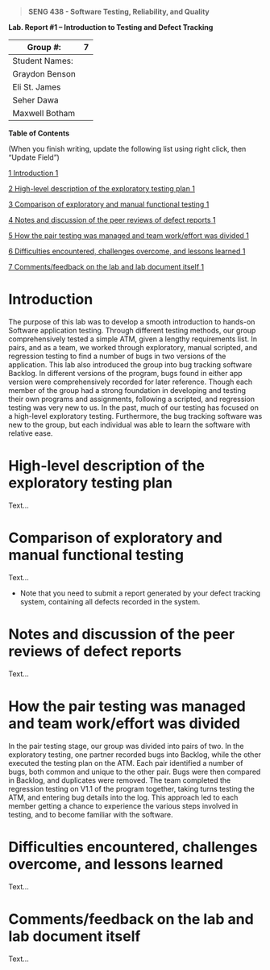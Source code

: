 >   **SENG 438 - Software Testing, Reliability, and Quality**

**Lab. Report \#1 – Introduction to Testing and Defect Tracking**

| Group \#:       | 7 |
|-----------------|---|
| Student Names:  |   |
| Graydon Benson  |   |
| Eli St. James   |   |
| Seher Dawa      |   |
| Maxwell Botham  |   |

**Table of Contents**

(When you finish writing, update the following list using right click, then
“Update Field”)

[1 Introduction	1](#_Toc439194677)

[2 High-level description of the exploratory testing plan	1](#_Toc439194678)

[3 Comparison of exploratory and manual functional testing	1](#_Toc439194679)

[4 Notes and discussion of the peer reviews of defect reports	1](#_Toc439194680)

[5 How the pair testing was managed and team work/effort was
divided	1](#_Toc439194681)

[6 Difficulties encountered, challenges overcome, and lessons
learned	1](#_Toc439194682)

[7 Comments/feedback on the lab and lab document itself	1](#_Toc439194683)

# Introduction

The purpose of this lab was to develop a smooth introduction to hands-on Software application testing. Through different testing methods, our group comprehensively tested a simple ATM, given a lengthy requirements list. In pairs, and as a team, we worked through exploratory, manual scripted, and regression testing to find a number of bugs in two versions of the application. This lab also introduced the group into bug tracking software Backlog. In different versions of the program, bugs found in either app version were comprehensively recorded for later reference. Though each member of the group had a strong foundation in developing and testing their own programs and assignments, following a scripted, and regression testing was very new to us. In the past, much of our testing has focused on a high-level exploratory testing. Furthermore, the bug tracking software was new to the group, but each individual was able to learn the software with relative ease. 

# High-level description of the exploratory testing plan

Text…

# Comparison of exploratory and manual functional testing

Text…

-   Note that you need to submit a report generated by your defect tracking
    system, containing all defects recorded in the system.

# Notes and discussion of the peer reviews of defect reports

Text…

# How the pair testing was managed and team work/effort was divided 

In the pair testing stage, our group was divided into pairs of two. In the exploratory testing, one partner recorded bugs into Backlog, while the other executed the testing plan on the ATM. Each pair identified a number of bugs, both common and unique to the other pair. Bugs were then compared in Backlog, and duplicates were removed. The team completed the regression testing on V1.1 of the program together, taking turns testing the ATM, and entering bug details into the log. This approach led to each member getting a chance to experience the various steps involved in testing, and to become familiar with the software. 

# Difficulties encountered, challenges overcome, and lessons learned

Text…

# Comments/feedback on the lab and lab document itself

Text…
